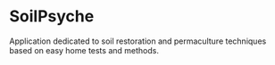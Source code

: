 # SoilPsyche
Application dedicated to soil restoration and permaculture techniques based on easy home tests and methods.
